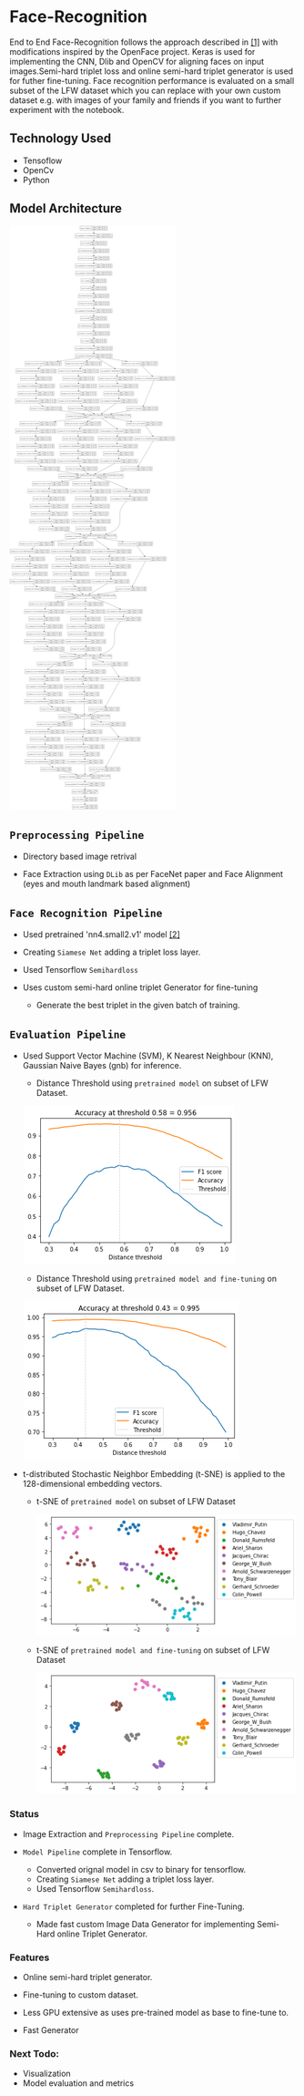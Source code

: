 # Face-Recognition 

End to End Face-Recognition follows the approach described in [[1]](https://arxiv.org/abs/1503.03832) with modifications inspired by the OpenFace project. Keras is used for implementing the CNN, Dlib and OpenCV for aligning faces on input images.Semi-hard triplet loss and online semi-hard triplet generator is used for futher fine-tuning. Face recognition performance is evaluated on a small subset of the LFW dataset which you can replace with your own custom dataset e.g. with images of your family and friends if you want to further experiment with the notebook. 

## Technology Used

 - Tensoflow
 - OpenCv
 - Python

##  Model Architecture
  ![model](FaceNet/media/model.png)
 
## `Preprocessing Pipeline`

  - Directory based image retrival
  
  - Face Extraction using `DLib` as per FaceNet paper and Face Alignment (eyes and mouth landmark based alignment)
  
## `Face Recognition Pipeline` 

  - Used pretrained 'nn4.small2.v1' model [[2]](https://cmusatyalab.github.io/openface/models-and-accuracies/#model-definitions)
  
  - Creating `Siamese Net` adding a triplet loss layer.
  
  - Used Tensorflow `Semihardloss`
  
  - Uses custom semi-hard online triplet Generator for fine-tuning
  
    - Generate the best triplet in the given batch of training.
   
 
## `Evaluation Pipeline` 

  - Used Support Vector Machine (SVM), K Nearest Neighbour (KNN), Gaussian Naive Bayes (gnb) for inference.
  
    - Distance Threshold using `pretrained model` on subset of LFW Dataset.
    
    ![Distance Threshold](FaceNet/media/distance_thresh_pre.png)
    
    - Distance Threshold using `pretrained model and fine-tuning` on subset of LFW Dataset.
    
    ![Distance Threshold](FaceNet/media/distance_thresh.png)
    
  - t-distributed Stochastic Neighbor Embedding (t-SNE) is applied to the 128-dimensional embedding vectors.
  
    - t-SNE of `pretrained model` on subset of LFW Dataset
  
      ![t-SNE](FaceNet/media/t-SNE_pre.png)
      
    - t-SNE of `pretrained model and fine-tuning` on subset of LFW Dataset
  
      ![t-SNE](FaceNet/media/t-SNE.png)
  
  
###  Status

- Image Extraction and `Preprocessing Pipeline` complete.
 
- `Model Pipeline` complete in Tensorflow.
  - Converted orignal model in csv to binary for tensorflow.
  - Creating `Siamese Net` adding a triplet loss layer.
  - Used Tensorflow `Semihardloss`.
  
- `Hard Triplet Generator` completed for further Fine-Tuning.
  - Made fast custom Image Data Generator for implementing Semi-Hard online 
    Triplet Generator.
    
### Features

- Online semi-hard triplet generator.

- Fine-tuning to custom dataset.

- Less GPU extensive as uses pre-trained model as base to fine-tune to.

- Fast Generator


### Next Todo:

- Visualization
- Model evaluation and metrics

